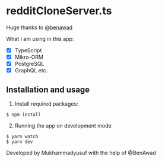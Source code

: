 # redditCloneServer.ts

Huge thanks to [@benawad](https://github.com/benawad)

What I am using in this app:

- [x] TypeScript
- [x] Mikro-ORM
- [x] PostgreSQL
- [x] GraphQL
etc.

## Installation and usage

1. Install required packages:


```
$ npm install
```

2. Running the app on development mode

```
$ yarn watch
$ yarn dev
```

Developed by Mukhammadyusuf with the help of @BenAwad
